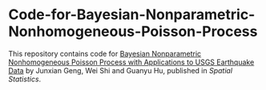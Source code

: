# Code-for-Bayesian-Nonparametric-Nonhomogeneous-Poisson-Process

This repository contains code for [Bayesian Nonparametric Nonhomogeneous Poisson Process with Applications to USGS Earthquake Data](https://www.sciencedirect.com/science/article/pii/S2211675321000051?casa_token=G3JaDdwC1IQAAAAA:xEPCJck2j5vPH5SQmniH40nH6gORp6LnAvnEIHZixf4YxUwZEIyuVOjxuuwq8-A2Z0jOghsgdm0) by Junxian Geng, Wei Shi and Guanyu Hu, published in *Spatial Statistics*.

